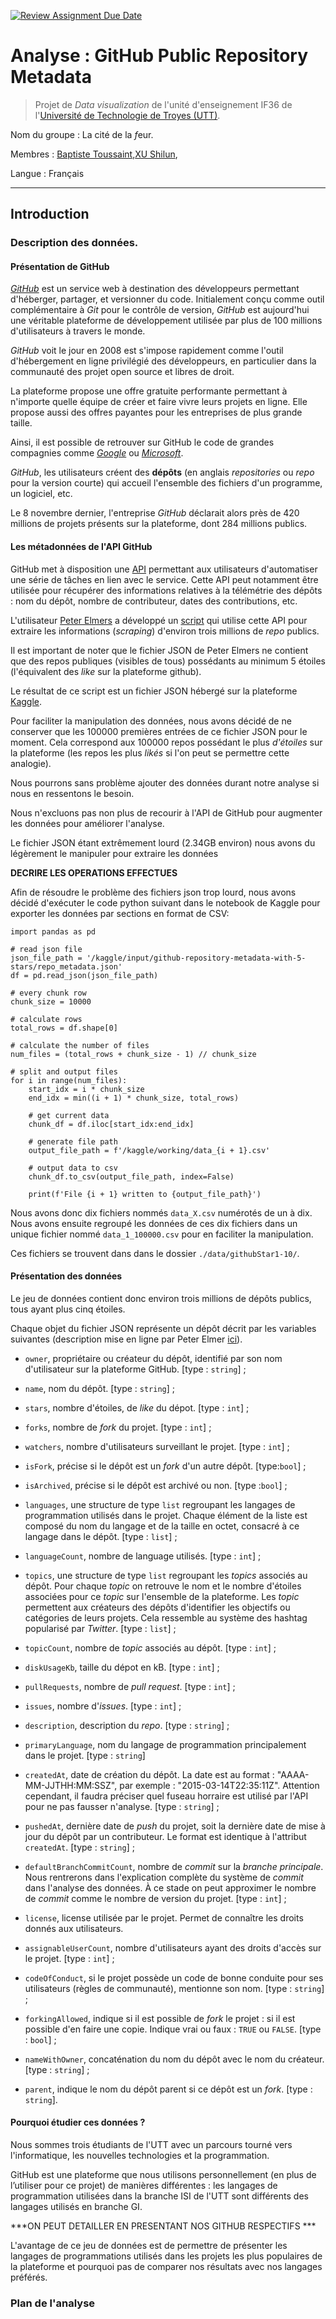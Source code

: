 [![Review Assignment Due
Date](https://classroom.github.com/assets/deadline-readme-button-24ddc0f5d75046c5622901739e7c5dd533143b0c8e959d652212380cedb1ea36.svg)](https://classroom.github.com/a/Fj4cXJY4)

# Analyse : GitHub Public Repository Metadata

> Projet de *Data visualization* de l'unité d'enseignement IF36 de
> l'[Université de Technologie de Troyes (UTT)](https://www.utt.fr/).

Nom du groupe : La cité de la *f*eur.

Membres : [Baptiste Toussaint](https://github.com/I3at57),[XU Shilun](https://github.com/yvlann),

Langue : Français

------------------------------------------------------------------------

## Introduction

### Description des données.

#### Présentation de GitHub

[*GitHub*](https://github.com/) est un service web à destination des
développeurs permettant d'héberger, partager, et versionner du code.
Initialement conçu comme outil complémentaire à *Git* pour le contrôle
de version, *GitHub* est aujourd'hui une véritable plateforme de
développement utilisée par plus de 100 millions d'utilisateurs à travers
le monde.

*GitHub* voit le jour en 2008 est s'impose rapidement comme l'outil
d'hébergement en ligne privilégié des développeurs, en particulier dans
la communauté des projet open source et libres de droit.

La plateforme propose une offre gratuite performante permettant à
n'importe quelle équipe de créer et faire vivre leurs projets en ligne.
Elle propose aussi des offres payantes pour les entreprises de plus
grande taille.

Ainsi, il est possible de retrouver sur GitHub le code de grandes
compagnies comme [*Google*](https://github.com/google) ou
[*Microsoft*](https://github.com/microsoft/).

*GitHub*, les utilisateurs créent des **dépôts** (en anglais
*repositories* ou *repo* pour la version courte) qui accueil l'ensemble
des fichiers d'un programme, un logiciel, etc.

Le 8 novembre dernier, l'entreprise *GitHub* déclarait alors près de 420
millions de projets présents sur la plateforme, dont 284 millions
publics.

#### Les métadonnées de l'API GitHub

GitHub met à disposition une
[API](https://docs.github.com/en/rest/about-the-rest-api/about-the-rest-api?apiVersion=2022-11-28)
permettant aux utilisateurs d'automatiser une série de tâches en lien
avec le service. Cette API peut notamment être utilisée pour récupérer
des informations relatives à la télémétrie des dépôts : nom du dépôt,
nombre de contributeur, dates des contributions, etc.

L'utilisateur [Peter Elmers](https://pelmers.com/blog/) a développé un
[script](https://github.com/pelmers/github-repository-metadata) qui
utilise cette API pour extraire les informations (*scraping*) d'environ
trois millions de *repo* publics.

Il est important de noter que le fichier JSON de Peter Elmers ne
contient que des repos publiques (visibles de tous) possédants au
minimum 5 étoiles (l'équivalent des *like* sur la plateforme github).

Le résultat de ce script est un fichier JSON hébergé sur la plateforme
[Kaggle](https://www.kaggle.com/datasets/pelmers/github-repository-metadata-with-5-stars/data).

Pour faciliter la manipulation des données, nous avons décidé de ne
conserver que les 100000 premières entrées de ce fichier JSON pour le
moment. Cela correspond aux 100000 repos possédant le plus *d'étoiles*
sur la plateforme (les repos les plus *likés* si l'on peut se permettre
cette analogie).

Nous pourrons sans problème ajouter des données durant notre analyse si
nous en ressentons le besoin.

Nous n'excluons pas non plus de recourir à l'API de GitHub pour
augmenter les données pour améliorer l'analyse.

Le fichier JSON étant extrêmement lourd (2.34GB environ) nous avons du
légèrement le manipuler pour extraire les données

**DECRIRE LES OPERATIONS EFFECTUES**

Afin de résoudre le problème des fichiers json trop lourd, nous avons décidé d'exécuter le code python suivant dans le notebook de Kaggle pour exporter les données par sections en format de CSV:

    import pandas as pd

    # read json file
    json_file_path = '/kaggle/input/github-repository-metadata-with-5-stars/repo_metadata.json'
    df = pd.read_json(json_file_path)

    # every chunk row
    chunk_size = 10000

    # calculate rows
    total_rows = df.shape[0]

    # calculate the number of files
    num_files = (total_rows + chunk_size - 1) // chunk_size

    # split and output files
    for i in range(num_files):
        start_idx = i * chunk_size
        end_idx = min((i + 1) * chunk_size, total_rows)
        
        # get current data
        chunk_df = df.iloc[start_idx:end_idx]
        
        # generate file path
        output_file_path = f'/kaggle/working/data_{i + 1}.csv'
        
        # output data to csv
        chunk_df.to_csv(output_file_path, index=False)

        print(f'File {i + 1} written to {output_file_path}')


Nous avons donc dix fichiers nommés `data_X.csv` numérotés de un à dix.
Nous avons ensuite regroupé les données de ces dix fichiers dans un
unique fichier nommé `data_1_100000.csv` pour en faciliter la
manipulation.

Ces fichiers se trouvent dans dans le dossier `./data/githubStar1-10/`.

#### Présentation des données

Le jeu de données contient donc environ trois millions de dépôts
publics, tous ayant plus cinq étoiles.

Chaque objet du fichier JSON représente un dépôt décrit par les
variables suivantes (description mise en ligne par Peter Elmer
[ici](https://github.com/pelmers/github-repository-metadata)).

-   `owner`, propriétaire ou créateur du dépôt, identifié par son nom
    d'utilisateur sur la plateforme GitHub. [type : `string`] ;

-   `name`, nom du dépôt. [type : `string`] ;

-   `stars`, nombre d'étoiles, de *like* du dépot. [type : `int`] ;

-   `forks`, nombre de *fork* du projet. [type : `int`] ;

-   `watchers`, nombre d'utilisateurs surveillant le projet. [type :
    `int`] ;

-   `isFork`, précise si le dépôt est un *fork* d'un autre dépôt.
    [type:`bool`] ;

-   `isArchived`, précise si le dépôt est archivé ou non. [type :`bool`] ;

-   `languages`, une structure de type `list` regroupant les langages de
    programmation utilisés dans le projet. Chaque élément de la liste
    est composé du nom du langage et de la taille en octet, consacré à
    ce langage dans le dépôt. [type : `list`] ;

-   `languageCount`, nombre de language utilisés. [type : `int`] ;

-   `topics`, une structure de type `list` regroupant les *topics*
    associés au dépôt. Pour chaque *topic* on retrouve le nom et le
    nombre d'étoiles associées pour ce *topic* sur l'ensemble de la
    plateforme. Les *topic* permettent aux créateurs des dépôts
    d'identifier les objectifs ou catégories de leurs projets. Cela
    ressemble au système des hashtag popularisé par *Twitter*. [type :
    `list`] ;

-   `topicCount`, nombre de *topic* associés au dépôt. [type : `int`] ;

-   `diskUsageKb`, taille du dépot en kB. [type : `int`] ;

-   `pullRequests`, nombre de *pull request*. [type : `int`] ;

-   `issues`, nombre d'*issues*. [type : `int`] ;

-   `description`, description du *repo*. [type : `string`] ;

-   `primaryLanguage`, nom du langage de programmation principalement dans le projet. [type : `string`]

-   `createdAt`, date de création du dépôt. La date est au format : 
    "AAAA-MM-JJTHH:MM:SSZ", par exemple : "2015-03-14T22:35:11Z". Attention
    cependant, il faudra préciser quel fuseau horraire est utilisé par l'API pour ne pas
    fausser n'analyse. [type : `string`] ;

-   `pushedAt`, dernière date de *push* du projet, soit la dernière date de mise à jour
    du dépôt par un contributeur. Le format est identique à l'attribut `createdAt`.
    [type : `string`] ;

-   `defaultBranchCommitCount`, nombre de *commit* sur la *branche principale*. Nous
    rentrerons dans l'explication complète du système de *commit* dans l'analyse des
    données. À ce stade on peut approximer le nombre de *commit* comme le nombre
    de version du projet. [type : `int`] ;

-   `license`, license utilisée par le projet. Permet de connaître les droits donnés
    aux utilisateurs.

-   `assignableUserCount`, nombre d'utilisateurs ayant des droits d'accès sur le projet.
    [type : `int`] ;

-   `codeOfConduct`, si le projet possède un code de bonne conduite pour ses utilisateurs
    (règles de communauté), mentionne son nom. [type : `string`] ;
    
-   `forkingAllowed`, indique si il est possible de *fork* le projet : si il est possible
    d'en faire une copie. Indique vrai ou faux : `TRUE` ou `FALSE`. [type : `bool`] ;

-   `nameWithOwner`, concaténation du nom du dépôt avec le nom du créateur. [type : `string`] ;

-   `parent`, indique le nom du dépôt parent si ce dépôt est un *fork*. [type : `string`].

#### Pourquoi étudier ces données ?

Nous sommes trois étudiants de l'UTT avec un parcours tourné vers l'informatique, les
nouvelles technologies et la programmation.

GitHub est une plateforme que nous utilisons personnellement (en plus de l’utiliser pour ce projet) de manières différentes : les langages de programmation utilisées dans la branche ISI de l'UTT sont
différents des langages utilisés en branche GI.

***ON PEUT DETAILLER EN PRESENTANT NOS GITHUB RESPECTIFS ***

L'avantage de ce jeu de données est de permettre de présenter les langages de programmations utilisés dans les projets les plus populaires de la plateforme et pourquoi pas de comparer nos résultats avec nos langages préférés.

### Plan de l'analyse

